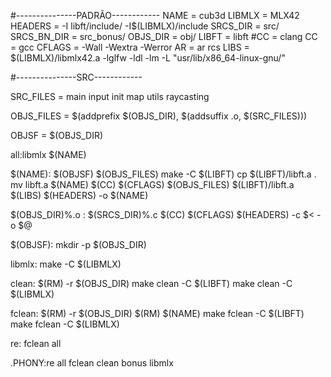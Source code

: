 #---------------PADRÃO------------
NAME = cub3d
LIBMLX = MLX42
HEADERS = -I libft/include/ -I$(LIBMLX)/include
SRCS_DIR = src/
SRCS_BN_DIR = src_bonus/
OBJS_DIR = obj/
LIBFT = libft
#CC = clang
CC = gcc
CFLAGS = -Wall -Wextra -Werror
AR = ar rcs
LIBS = $(LIBMLX)/libmlx42.a -lglfw -ldl -lm -L "usr/lib/x86_64-linux-gnu/"

#---------------SRC------------

SRC_FILES = main input init map utils raycasting

OBJS_FILES = $(addprefix $(OBJS_DIR), $(addsuffix .o, $(SRC_FILES)))

OBJSF = $(OBJS_DIR) 

all:libmlx $(NAME)

$(NAME): $(OBJSF) $(OBJS_FILES)
	make -C $(LIBFT)
	cp $(LIBFT)/libft.a .
	mv libft.a $(NAME)
	$(CC) $(CFLAGS) $(OBJS_FILES) $(LIBFT)/libft.a $(LIBS) $(HEADERS) -o $(NAME)

$(OBJS_DIR)%.o : $(SRCS_DIR)%.c
	$(CC) $(CFLAGS) $(HEADERS) -c $< -o $@ 

$(OBJSF):
	mkdir -p $(OBJS_DIR)

libmlx: 
	make -C $(LIBMLX)

clean:
	$(RM) -r $(OBJS_DIR)
	make clean -C $(LIBFT)
	make clean -C $(LIBMLX)

fclean:
	$(RM) -r $(OBJS_DIR)
	$(RM) $(NAME)
	make fclean -C $(LIBFT)
	make fclean -C $(LIBMLX)

re: fclean all

.PHONY:re all fclean clean bonus libmlx
